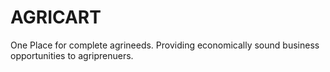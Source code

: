 # AGRICART
One Place for complete agrineeds.
Providing economically sound business opportunities to agriprenuers.
